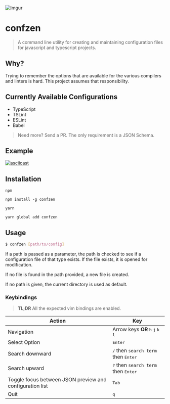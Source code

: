![Imgur](http://i.imgur.com/e2ajwrz.png)

# confzen
> A command line utility for creating and maintaining configuration files for javascript and typescript projects.

## Why?
Trying to remember the options that are available for the various compilers and linters is hard. This project assumes that responsibility.

## Currently Available Configurations
- TypeScript
- TSLint
- ESLint
- Babel

> Need more? Send a PR. The only requirement is a JSON Schema.

## Example

[![asciicast](https://asciinema.org/a/23ftzqfwqu77hhbgihxovjcgn.png)](https://asciinema.org/a/23ftzqfwqu77hhbgihxovjcgn)

## Installation

`npm`
```
npm install -g confzen
```

`yarn`
```
yarn global add confzen
```

## Usage

```sh
$ confzen [path/to/config]
```

If a path is passed as a parameter, the path is checked to see if a configuration file of that type exists. If the file exists, it is opened for modification.

If no file is found in the path provided, a new file is created.

If no path is given, the current directory is used as default.

### Keybindings

> **TL;DR** All the expected vim bindings are enabled.

Action | Key
--- | ---
Navigation | Arrow keys **OR** <kbd>h</kbd> <kbd>j</kbd> <kbd>k</kbd> <kbd>l</kbd>
Select Option | <kbd>Enter</kbd>
Search downward | <kbd>/</kbd> then `search term` then <kbd>Enter</kbd>
Search upward | <kbd>?</kbd> then `search term` then <kbd>Enter</kbd>
Toggle focus between JSON preview and configuration list | <kbd>Tab</kbd>
Quit | <kbd>q</kbd>
